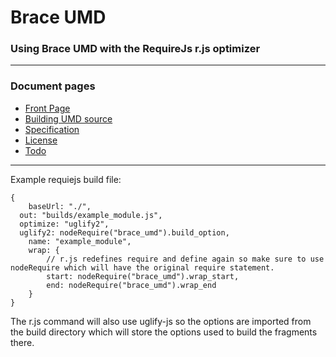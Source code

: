 
# Brace UMD
### Using Brace UMD with the RequireJs r.js optimizer

------

### Document pages
* [Front Page](https://github.com/restarian/brace_umd/blob/master/README.md)
* [Building UMD source](https://github.com/restarian/brace_umd/blob/master/doc/build.md)
* [Specification](https://github.com/restarian/brace_umd/blob/master/doc/specification.md)
* [License](https://github.com/restarian/brace_umd/blob/master/doc/todo.md)
* [Todo](https://github.com/restarian/brace_umd/blob/master/doc/todo.md)

----
Example requiejs build file:

    {
    	baseUrl: "./",
      out: "builds/example_module.js",
      optimize: "uglify2",
      uglify2: nodeRequire("brace_umd").build_option,
    	name: "example_module",
    	wrap: {
    		// r.js redefines require and define again so make sure to use nodeRequire which will have the original require statement.
    		start: nodeRequire("brace_umd").wrap_start,
    		end: nodeRequire("brace_umd").wrap_end
    	}
    }

The r.js command will also use uglify-js so the options are imported from the build directory which will store the options used to build the fragments there.
